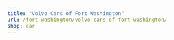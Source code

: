 ```yaml
---
title: "Volvo Cars of Fort Washington"
url: /fort-washington/volvo-cars-of-fort-washington/
shop: car
---
```

